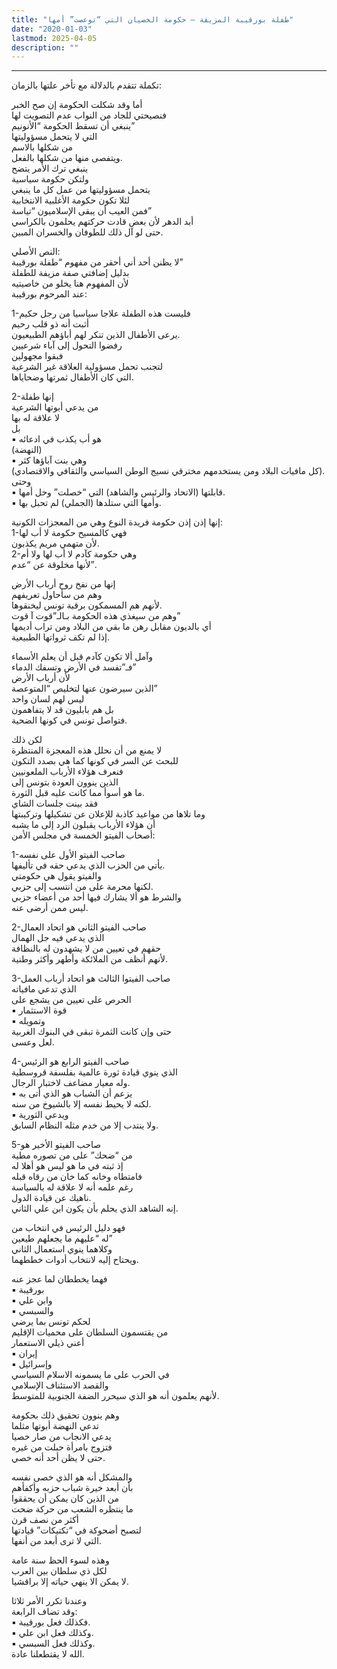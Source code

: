 ```yaml
---
title: "طفلة بورقيبة المزيفة – حكومة الخصيان التي “توعصت” أمها"
date: "2020-01-03"
lastmod: 2025-04-05
description: ""
---
```

****

تكملة تتقدم بالدلالة مع تأخر علتها بالزمان:

أما وقد شكلت الحكومة إن صح الخبر  
فنصيحتي للجاد من النواب عدم التصويت لها  
ينبغي أن تسقط الحكومة “الأنونيم”  
التي لا يتحمل مسؤوليتها  
من شكلها بالاسم  
ويتفصى منها من شكلها بالفعل.  
ينبغي ترك الأمر يتضح  
ولتكن حكومة سياسية  
يتحمل مسؤوليتها من عمل كل ما ينبغي  
لئلا تكون حكومة الأغلبية الانتخابية  
فمن العيب أن يبقى الإسلاميون “تياسة”  
أبد الدهر لأن بعض قادت حركتهم يحلمون بالكراسي  
حتى لو آل ذلك للطوفان والخسران المبين.

النص الأصلي:  
لا يظنن أحد أني أحقر من مفهوم “طفلة بورقيبة”  
بدليل إضافتي صفة مزيفة للطفلة  
لأن المفهوم هنا يخلو من خاصيتيه  
عند المرحوم بورقيبة:

1-فليست هذه الطفلة علاجا سياسيا من رجل حكيم  
أثبت أنه ذو قلب رحيم  
يرعى الأطفال الذين تنكر لهم أباؤهم الطبيعيون.  
رفضوا التحول إلى آباء شرعيين  
فبقوا مجهولين  
لتجنب تحمل مسؤولية العلاقة غير الشرعية  
التي كان الأطفال ثمرتها وضحاياها.

2-إنها طفلة  
من يدعي أبوتها الشرعية  
لا علاقة له بها  
بل  
▪︎ هو أب يكذب في ادعائه  
(النهضة)  
▪︎ وهي بنت آباؤها كثر  
(كل مافيات البلاد ومن يستخدمهم مخترقي نسيج الوطن السياسي والثقافي والاقتصادي).  
وحتى  
▪︎ قابلتها (الاتحاد والرئيس والشاهد) التي “خصلت” وحل أمها.  
▪︎ وأمها التي ستلدها (الجملي) لم تحبل بها.

إنها إذن إذن حكومة فريدة النوع وهي من المعجزات الكونية:  
1-فهي كالمسيح حكومة لا أب لها  
لأن متهمي مريم يكذبون.  
2-وهي حكومة كآدم لا أب لها ولا أم  
لأنها مخلوقة عن “عدم”.

إنها من نفخ روح أرباب الأرض  
وهم من سأحاول تعريفهم  
لأنهم هم المسمكون برقبة تونس ليخنقوها.  
وهم من سيغذي هذه الحكومة بـالـ”قوت آ قوت”  
أي بالديون مقابل رهن ما بقي من البلاد ومن تراب أديمها  
إذا لم تكف ثرواتها الطبيعية.

وآمل ألا تكون كآدم قبل أن يعلم الأسماء  
فـ”تفسد في الأرض وتسفك الدماء”  
لأن أرباب الأرض  
الذين سيرضون عنها لتخليص “المتوعصة”  
ليس لهم لسان واحد  
بل هم بابليون قد لا يتفاهمون  
فتواصل تونس في كونها الضحية.

لكن ذلك  
لا يمنع من أن نحلل هذه المعجزة المنتظرة  
للبحث عن السر في كونها كما هي بصدد التكون  
فنعرف هؤلاء الأرباب الملعونيين  
الذين ينوون العودة بتونس إلى  
ما هو أسوأ مما كانت عليه قبل الثورة.  
فقد بينت جلسات الشاي  
وما تلاها من مواعيد كاذبة للإعلان عن تشكيلها وتركيبتها  
أن هؤلاء الأرباب يقبلون الرد إلى ما يشبه  
أصحاب الفيتو الخمسة في مجلس الأمن:

1-صاحب الفيتو الأول على نفسه  
يأتي من الحزب الذي يدعي حقه في تأليفها.  
والفيتو يقول هي حكومتي  
لكنها محرمة على من انتسب إلى حزبي.  
والشرط هو ألا يشارك فيها أحد من أعضاء حزبي  
ليس ممن أرضى عنه.

2-صاحب الفيتو الثاني هو اتحاد العمال  
الذي يدعي فيه جل الهمال  
حقهم في تعيين من لا يشهدون له بالنظافة  
لأنهم أنظف من الملائكة وأطهر وأكثر وطنية.

3-صاحب الفيتوا الثالث هو اتحاد أرباب العمل  
الذي تدعي مافياته  
الحرص على تعيين من يشجع على  
▪︎ قوة الاستثمار  
▪︎ وتمويله  
حتى وإن كانت الثمرة تبقى في البنوك الغربية  
لعل وعسى.

4-صاحب الفيتو الرابع هو الرئيس  
الذي ينوي قيادة ثورة عالمية بفلسفة قروسطية  
وله معيار مضاعف لاختبار الرجال.  
▪︎ يزعم أن الشباب هو الذي أتى به  
لكنه لا يحيط نفسه إلا بالشيوخ من سنه.  
▪︎ ويدعي الثورية  
ولا ينتدب إلا من خدم مثله النظام السابق.

5-صاحب الفيتو الأخير هو  
من “ضحك” على من تصوره مطية  
إذ ثبته في ما هو ليس هو أهلا له  
فامتطاه وخانه كما خان من رقاه قبله  
رغم علمه أنه لا علاقة له بالسياسة  
ناهيك عن قيادة الدول.  
إنه الشاهد الذي يحلم بأن يكون ابن علي الثاني.

فهو دليل الرئيس في انتخاب من  
له “عليهم ما يجعلهم طيعين”  
وكلاهما ينوي استعمال الثاني  
ويحتاح إليه لانتخاب أدوات خططهما.

فهما يخططان لما عجز عنه  
▪︎ بورقيبة  
▪︎ وابن علي  
▪︎ والسبسي  
لحكم تونس بما يرضي  
من يقتسمون السلطان على محميات الإقليم  
أعني ذيلي الاستعمار  
▪︎ إيران  
▪︎ وإسرائيل  
في الحرب على ما يسمونه الاسلام السياسي  
والقصد الاستئناف الإسلامي  
لأنهم يعلمون أنه هو الذي سيحرر الضفة الجنوبية للمتوسط.

وهم ينوون تحقيق ذلك بحكومة  
تدعي النهضة أبوتها مثلما  
يدعي الانجاب من صار خصيا  
فتزوج بامرأة حبلت من غيره  
حتى لا يظن أحد أنه خصي.

والمشكل أنه هو الذي خصى نفسه  
بأن أبعد خيرة شباب حزبه وأكفأهم  
من الذين كان يمكن أن يحققوا  
ما ينتظره الشعب من حركة ضحت  
أكثر من نصف قرن  
لتصبح أضحوكة في “تكتيكات” قيادتها  
التي لا ترى أبعد من أنفها.

وهذه لسوء الحظ سنة عامة  
لكل ذي سلطان بين العرب  
لا يمكن الا ينهي حياته إلا براقشيا.

وعندنا تكرر الأمر ثلاثا  
وقد تضاف الرابعة:  
▪︎ فكذلك فعل بورقيبة.  
▪︎ وكذلك فعل ابن علي.  
▪︎ وكذلك فعل السبسي.  
الله لا يقتطعلنا عادة.

###
